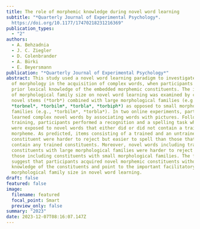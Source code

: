 ```yaml
---
title: The role of morphemic knowledge during novel word learning
subtitle: "*Quarterly Journal of Experimental Psychology*.
  https://doi.org/10.1177/17470218231216369"
publication_types:
  - "2"
authors:
  - A. Behzadnia
  - J. C. Ziegler
  - D. Colenbrander
  - A. Bürki
  - E. Beyersmann
publication: "*Quarterly Journal of Experimental Psychology*"
abstract: This study used a novel word learning paradigm to investigate the role
  of morphology in the acquisition of complex words, when participants have no
  prior lexical knowledge of the embedded morphemic constituents. The influence
  of morphological family size on novel word learning was examined by comparing
  novel stems (*torb*) combined with large morphological families (e.g.,
  *torbnel*, *torbilm*, *torbla*, *torbiph*) as opposed to small morphological
  families (e.g., *torbilm*, *torbla*). In two online experiments, participants
  learned complex novel words by associating words with pictures. Following
  training, participants performed a recognition and a spelling task where they
  were exposed to novel words that either did or did not contain a trained
  morpheme. As predicted, items consisting of a trained and an untrained
  constituent were harder to reject but easier to spell than those that did not
  contain any trained constituents. Moreover, novel words including trained
  constituents with large morphological families were harder to reject than
  those including constituents with small morphological families. The findings
  suggest that participants acquired novel morphemic constituents without prior
  knowledge of the constituents and point to the important facilitatory role of
  morphological family size in novel word learning.
draft: false
featured: false
image:
  filename: featured
  focal_point: Smart
  preview_only: false
summary: "2023"
date: 2023-12-07T08:16:07.147Z
---
```

